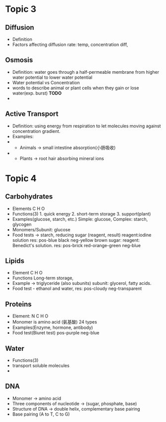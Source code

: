 # Topic  3
## Diffusion
- Definition
- Factors affecting diffusion rate: temp, concentration diff, 
## Osmosis
- Definition: water goes through a half-permeable membrane from higher water potential to lower water potential
- Water potential vs Concentration
- words to describe animal or plant cells when they gain or lose water(exp. burst) **TODO**
- 
## Active Transport
- Definition: using energy from respiration to let molecules moving against concentration gradient.
- Examples: 
- - Animals -> small intestine absorption(小肠吸收)
- - Plants -> root hair absorbing mineral ions
# Topic 4
## Carbohydrates
- Elements C H O
- Functions(3) 1. quick energy 2. short-term storage 3. support(plant)
- Examples(glucose, starch, etc.) Simple: glucose, Complex: starch, glycogen
- Monomers/Subunit: glucose
- Food tests -> starch, reducing sugar (reagent, result) reagent:iodine solution res: pos-blue black neg-yellow brown           sugar: reagent: Benedict's solution. res:  pos-brick red-orange-green neg-blue
## Lipids
- Element C H O
- Functions Long-term storage, 
- Example -> triglyceride (also subunits) subunit: glycerol, fatty acids.
- Food test - ethanol and water, res: pos-cloudy neg-transparent
## Proteins
- Element: N C H O
- Monomer is amino acid (氨基酸) 24 types
- Examples(Enzyme, hormone, antibody) 
- Food test(Biuret test) pos-purple neg-blue

## Water
- Functions(3)
- transport soluble molecules
- 

## DNA
- Monomer -> amino acid
- Three components of nucleotide -> (sugar, phosphate, base) 
- Structure of DNA -> double helix, complementary base pairing
- Base pairing (A to T, C to G)